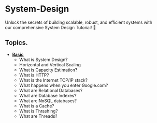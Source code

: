 # System-Design
Unlock the secrets of building scalable, robust, and efficient systems with our comprehensive System Design Tutorial! 🎯 
## Topics.
- [**Basic**]([https://github.com/Kunals0612/System-Design](https://github.com/Kunals0612/System-Design/tree/Basic))
  - What is System Design?
  - Horizontal and Vertical Scaling
  - What is Capacity Estimation?
  - What is HTTP?
  - What is the Internet TCP/IP stack?
  - What happens when you enter Google.com?
  - What are Relational Databases?
  - What are Database Indexes?
  - What are NoSQL databases?
  - What is a Cache?
  - What is Thrashing?
  - What are Threads?
